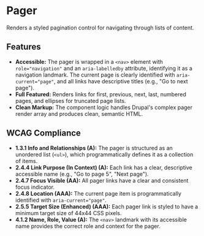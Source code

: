 # Pager

Renders a styled pagination control for navigating through lists of content.

## Features

- **Accessible:** The pager is wrapped in a `<nav>` element
  with `role="navigation"` and an `aria-labelledby` attribute, identifying it as
  a navigation landmark. The current page is clearly identified
  with `aria-current="page"`, and all links have descriptive titles (e.g., "Go
  to next page").
- **Full Featured:** Renders links for first, previous, next, last, numbered
  pages, and ellipses for truncated page lists.
- **Clean Markup:** The component logic handles Drupal's complex pager render
  array and produces clean, semantic HTML.

## WCAG Compliance

- **1.3.1 Info and Relationships (A):** The pager is structured as an unordered
  list (`<ul>`), which programmatically defines it as a collection of items.
- **2.4.4 Link Purpose (In Context) (A):** Each link has a clear, descriptive
  accessible name (e.g., "Go to page 5", "Next page").
- **2.4.7 Focus Visible (AA):** All pager links have a clear and consistent
  focus indicator.
- **2.4.8 Location (AAA):** The current page item is programmatically identified
  with `aria-current="page"`.
- **2.5.5 Target Size (Enhanced) (AAA):** Each pager link is styled to have a
  minimum target size of 44x44 CSS pixels.
- **4.1.2 Name, Role, Value (A):** The `<nav>` landmark with its accessible name
  provides the correct role and context for the pager.
